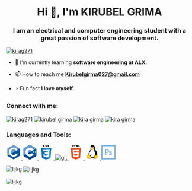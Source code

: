 <h1 align="center">Hi 👋, I'm KIRUBEL GRIMA</h1>
<h3 align="center">I am an electrical and computer engineering student with a great passion of software development.</h3>

<p align="left"> <a href="https://twitter.com/kirag271" target="blank"><img src="https://img.shields.io/twitter/follow/kirag271?logo=twitter&style=for-the-badge" alt="kirag271" /></a> </p>

- 🌱 I’m currently learning **software engineering at ALX.**

- 📫 How to reach me **Kirubelgirma027@gmail.com**

- ⚡ Fun fact **I love myself.**

<h3 align="left">Connect with me:</h3>
<p align="left">
<a href="https://twitter.com/kirag271" target="blank"><img align="center" src="https://raw.githubusercontent.com/rahuldkjain/github-profile-readme-generator/master/src/images/icons/Social/twitter.svg" alt="kirag271" height="30" width="40" /></a>
<a href="https://linkedin.com/in/kirubel girma" target="blank"><img align="center" src="https://raw.githubusercontent.com/rahuldkjain/github-profile-readme-generator/master/src/images/icons/Social/linked-in-alt.svg" alt="kirubel girma" height="30" width="40" /></a>
<a href="https://fb.com/kira girma" target="blank"><img align="center" src="https://raw.githubusercontent.com/rahuldkjain/github-profile-readme-generator/master/src/images/icons/Social/facebook.svg" alt="kira girma" height="30" width="40" /></a>
<a href="https://instagram.com/kira girma" target="blank"><img align="center" src="https://raw.githubusercontent.com/rahuldkjain/github-profile-readme-generator/master/src/images/icons/Social/instagram.svg" alt="kira girma" height="30" width="40" /></a>
</p>

<h3 align="left">Languages and Tools:</h3>
<p align="left"> <a href="https://www.cprogramming.com/" target="_blank" rel="noreferrer"> <img src="https://raw.githubusercontent.com/devicons/devicon/master/icons/c/c-original.svg" alt="c" width="40" height="40"/> </a> <a href="https://www.w3schools.com/cpp/" target="_blank" rel="noreferrer"> <img src="https://raw.githubusercontent.com/devicons/devicon/master/icons/cplusplus/cplusplus-original.svg" alt="cplusplus" width="40" height="40"/> </a> <a href="https://www.w3schools.com/css/" target="_blank" rel="noreferrer"> <img src="https://raw.githubusercontent.com/devicons/devicon/master/icons/css3/css3-original-wordmark.svg" alt="css3" width="40" height="40"/> </a> <a href="https://git-scm.com/" target="_blank" rel="noreferrer"> <img src="https://www.vectorlogo.zone/logos/git-scm/git-scm-icon.svg" alt="git" width="40" height="40"/> </a> <a href="https://www.w3.org/html/" target="_blank" rel="noreferrer"> <img src="https://raw.githubusercontent.com/devicons/devicon/master/icons/html5/html5-original-wordmark.svg" alt="html5" width="40" height="40"/> </a> <a href="https://www.linux.org/" target="_blank" rel="noreferrer"> <img src="https://raw.githubusercontent.com/devicons/devicon/master/icons/linux/linux-original.svg" alt="linux" width="40" height="40"/> </a> <a href="https://www.photoshop.com/en" target="_blank" rel="noreferrer"> <img src="https://raw.githubusercontent.com/devicons/devicon/master/icons/photoshop/photoshop-line.svg" alt="photoshop" width="40" height="40"/> </a> </p>

<p><img align="left" src="https://github-readme-stats.vercel.app/api/top-langs?username=lijkg&show_icons=true&locale=en&layout=compact" alt="lijkg" /></p>

<p>&nbsp;<img align="center" src="https://github-readme-stats.vercel.app/api?username=lijkg&show_icons=true&locale=en" alt="lijkg" /></p>

<p><img align="center" src="https://github-readme-streak-stats.herokuapp.com/?user=lijkg&" alt="lijkg" /></p>


